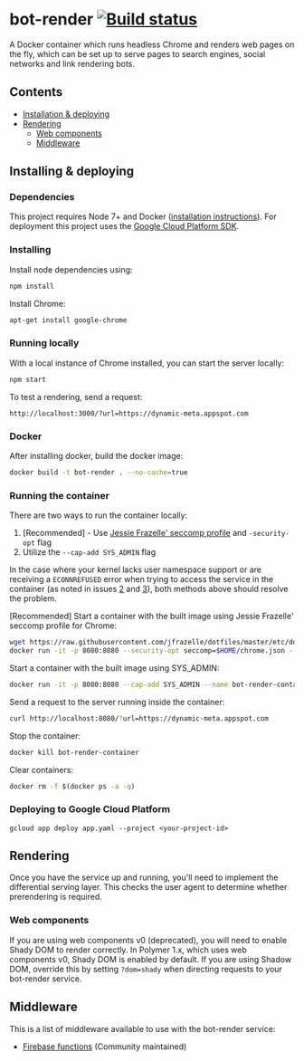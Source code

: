 # bot-render [![Build status](https://img.shields.io/travis/samuelli/bot-render.svg?style=flat-square)](https://travis-ci.org/samuelli/bot-render)

A Docker container which runs headless Chrome and renders web pages on the fly, which
can be set up to serve pages to search engines, social networks and link rendering
bots.

## Contents
- [Installation & deploying](#installation-&-deploying)
- [Rendering](#rendering)
  - [Web components](#web-components)
  - [Middleware](#middleware)

## Installing & deploying

### Dependencies
This project requires Node 7+ and Docker ([installation instructions](https://docs.docker.com/engine/installation/)). For deployment this
project uses the [Google Cloud Platform SDK](https://cloud.google.com/sdk/).

### Installing
Install node dependencies using:
```bash
npm install
```

Install Chrome:
```bash
apt-get install google-chrome
```

### Running locally
With a local instance of Chrome installed, you can start the server locally:
```bash
npm start
```

To test a rendering, send a request:
```
http://localhost:3000/?url=https://dynamic-meta.appspot.com
```

### Docker
After installing docker, build the docker image:
```bash
docker build -t bot-render . --no-cache=true
```

### Running the container

There are two ways to run the container locally:
1. [Recommended] - Use [Jessie Frazelle' seccomp profile](https://github.com/jessfraz/dotfiles/blob/master/etc/docker/seccomp/chrome.json) and `-security-opt` flag
2. Utilize the `--cap-add SYS_ADMIN` flag

In the case where your kernel lacks user namespace support or are receiving a `ECONNREFUSED` error when trying to access the service in the container (as noted in issues [2](https://github.com/samuelli/bot-render/issues/2) and [3](https://github.com/samuelli/bot-render/issues/3)), both methods above should resolve the problem.

[Recommended] Start a container with the built image using Jessie Frazelle' seccomp profile for Chrome:
```bash
wget https://raw.githubusercontent.com/jfrazelle/dotfiles/master/etc/docker/seccomp/chrome.json -O ~/chrome.json
docker run -it -p 8080:8080 --security-opt seccomp=$HOME/chrome.json --name bot-render-container bot-render
```

Start a container with the built image using SYS_ADMIN:
```bash
docker run -it -p 8080:8080 --cap-add SYS_ADMIN --name bot-render-container bot-render
```

Send a request to the server running inside the container:
```bash
curl http://localhost:8080/?url=https://dynamic-meta.appspot.com
```

Stop the container:
```bash
docker kill bot-render-container
```

Clear containers:
```bash
docker rm -f $(docker ps -a -q)
```

### Deploying to Google Cloud Platform
```
gcloud app deploy app.yaml --project <your-project-id>
```

## Rendering
Once you have the service up and running, you'll need to implement the differential serving
layer. This checks the user agent to determine whether prerendering is required.

### Web components
If you are using web components v0 (deprecated), you will need to enable Shady DOM to
render correctly. In Polymer 1.x, which uses web components v0, Shady DOM is enabled by default.
If you are using Shadow DOM, override this by setting `?dom=shady` when directing requests
to your bot-render service.

## Middleware
This is a list of middleware available to use with the bot-render service:
 * [Firebase functions](https://github.com/justinribeiro/pwa-firebase-functions-botrender) (Community maintained)
